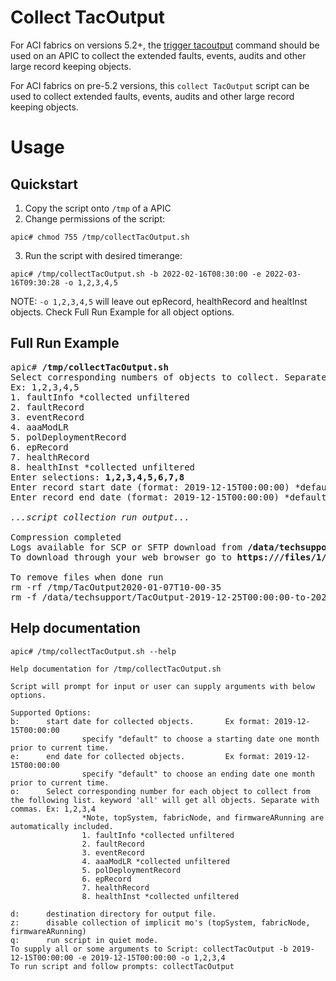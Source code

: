 # Collect TacOutput
For ACI fabrics on versions 5.2+, the
[trigger tacoutput](https://www.cisco.com/c/en/us/support/docs/cloud-systems-management/application-policy-infrastructure-controller-apic/214520-guide-to-collect-tech-support-and-tac-re.html#anc13) 
command should be used on an APIC to collect the extended faults, events, audits and other large record keeping objects.

For ACI fabrics on pre-5.2 versions, this `collect TacOutput` script can be used to collect extended faults, events, audits and 
other large record keeping objects.

# Usage

## Quickstart

1. Copy the script onto `/tmp` of a APIC
2. Change permissions of the script: 
```
apic# chmod 755 /tmp/collectTacOutput.sh
```
3. Run the script with desired timerange:
```
apic# /tmp/collectTacOutput.sh -b 2022-02-16T08:30:00 -e 2022-03-16T09:30:28 -o 1,2,3,4,5
```
NOTE: `-o 1,2,3,4,5`  will leave out epRecord, healthRecord and healtInst objects. Check Full Run Example for all object options.

## Full Run Example

<pre>
apic# <b>/tmp/collectTacOutput.sh</b>
Select corresponding numbers of objects to collect. Separate numbers with commas. *Note, topSystem, fabricNode, and firmwareARunning are automatically included.
Ex: 1,2,3,4,5
1. faultInfo *collected unfiltered
2. faultRecord
3. eventRecord
4. aaaModLR
5. polDeploymentRecord
6. epRecord
7. healthRecord
8. healthInst *collected unfiltered
Enter selections: <b>1,2,3,4,5,6,7,8</b>
Enter record start date (format: 2019-12-15T00:00:00) *default is one month prior to current date: <b>2019-12-25T00:00:00</b>
Enter record end date (format: 2019-12-15T00:00:00) *default is current date: <b>2020-01-05T00:00:00</b>

<i>...script collection run output...</i>

Compression completed
Logs available for SCP or SFTP download from <b>/data/techsupport/TacOutput-2019-12-25T00:00:00-to-2020-01-05T00:00:00.tgz</b>
To download through your web browser go to <b>https://<apic address>/files/1/techsupport/TacOutput-2019-12-25T00:00:00-to-2020-01-05T00:00:00.tgz</b>

To remove files when done run
rm -rf /tmp/TacOutput2020-01-07T10-00-35
rm -f /data/techsupport/TacOutput-2019-12-25T00:00:00-to-2020-01-05T00:00:00.tgz
</pre>

## Help documentation

```
apic# /tmp/collectTacOutput.sh --help

Help documentation for /tmp/collectTacOutput.sh

Script will prompt for input or user can supply arguments with below options.

Supported Options:
b:      start date for collected objects.       Ex format: 2019-12-15T00:00:00
                specify "default" to choose a starting date one month prior to current time.
e:      end date for collected objects.         Ex format: 2019-12-15T00:00:00
                specify "default" to choose an ending date one month prior to current time.
o:      Select corresponding number for each object to collect from the following list. keyword 'all' will get all objects. Separate with commas. Ex: 1,2,3,4
                *Note, topSystem, fabricNode, and firmwareARunning are automatically included.
                1. faultInfo *collected unfiltered
                2. faultRecord
                3. eventRecord
                4. aaaModLR *collected unfiltered
                5. polDeploymentRecord
                6. epRecord
                7. healthRecord
                8. healthInst *collected unfiltered

d:      destination directory for output file.
z:      disable collection of implicit mo's (topSystem, fabricNode, firmwareARunning)
q:      run script in quiet mode.
To supply all or some arguments to Script: collectTacOutput -b 2019-12-15T00:00:00 -e 2019-12-15T00:00:00 -o 1,2,3,4
To run script and follow prompts: collectTacOutput